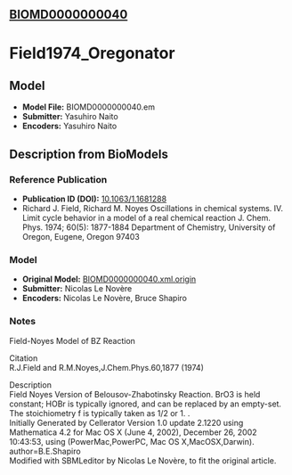 [BIOMD0000000040](http://www.ebi.ac.uk/biomodels-main/BIOMD0000000040)
----------------------------------------------------------------------
Field1974_Oregonator
======================================================================

Model
-----

* **Model File:** BIOMD0000000040.em
* **Submitter:** Yasuhiro Naito
* **Encoders:** Yasuhiro Naito

Description from BioModels
--------------------------

### Reference Publication

* **Publication ID (DOI):** [10.1063/1.1681288](http://dx.doi.org/10.1063/1.1681288)
* Richard J. Field, Richard M. Noyes 
Oscillations in chemical systems. IV. Limit cycle behavior in a model of a real chemical reaction 
J. Chem. Phys. 1974; 60(5): 1877-1884 
Department of Chemistry, University of Oregon, Eugene, Oregon 97403  

### Model

* **Original Model:** [BIOMD0000000040.xml.origin](http://www.ebi.ac.uk/biomodels/models-main/publ/BIOMD0000000040/BIOMD0000000040.xml.origin)
* **Submitter:** Nicolas Le Novère
* **Encoders:** Nicolas Le Novère, Bruce Shapiro

### Notes

Field-Noyes Model of BZ Reaction  

Citation  
R.J.Field and R.M.Noyes,J.Chem.Phys.60,1877 (1974)  

Description  
Field Noyes Version of Belousov-Zhabotinsky Reaction. BrO3 is held constant; HOBr is typically ignored, and can be replaced by an empty-set. The stoichiometry f is typically taken as 1/2 or 1. .  
Initially Generated by Cellerator Version 1.0 update 2.1220 using Mathematica 4.2 for Mac OS X (June 4, 2002), December 26, 2002 10:43:53, using (PowerMac,PowerPC, Mac OS X,MacOSX,Darwin). author=B.E.Shapiro  
Modified with SBMLeditor by Nicolas Le Novère, to fit the original article.  